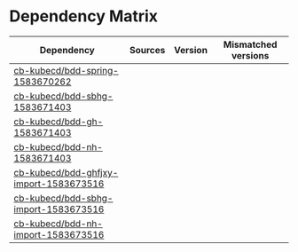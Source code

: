 # Dependency Matrix

Dependency | Sources | Version | Mismatched versions
---------- | ------- | ------- | -------------------
[cb-kubecd/bdd-spring-1583670262](https://github.com/cb-kubecd/bdd-spring-1583670262.git) |  | []() | 
[cb-kubecd/bdd-sbhg-1583671403](https://github.com/cb-kubecd/bdd-sbhg-1583671403.git) |  | []() | 
[cb-kubecd/bdd-gh-1583671403](https://github.com/cb-kubecd/bdd-gh-1583671403.git) |  | []() | 
[cb-kubecd/bdd-nh-1583671403](https://github.com/cb-kubecd/bdd-nh-1583671403.git) |  | []() | 
[cb-kubecd/bdd-ghfjxy-import-1583673516](https://github.com/cb-kubecd/bdd-ghfjxy-import-1583673516.git) |  | []() | 
[cb-kubecd/bdd-sbhg-import-1583673516](https://github.com/cb-kubecd/bdd-sbhg-import-1583673516.git) |  | []() | 
[cb-kubecd/bdd-nh-import-1583673516](https://github.com/cb-kubecd/bdd-nh-import-1583673516.git) |  | []() | 
